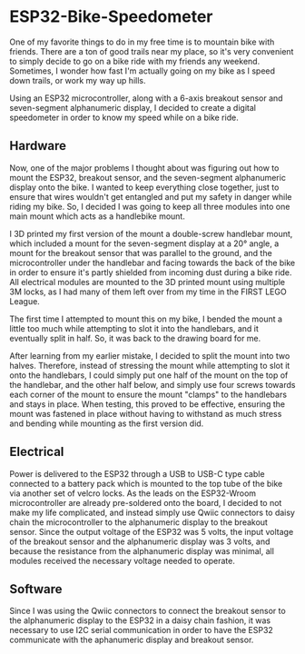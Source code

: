 # ESP32-Bike-Speedometer
One of my favorite things to do in my free time is to mountain bike with friends. There are a ton of good trails near my place, so it's very convenient to simply decide to go on a bike ride with my friends any weekend. Sometimes, I wonder how fast I'm actually going on my bike as I speed down trails, or work my way up hills. 

Using an ESP32 microcontroller, along with a 6-axis breakout sensor and seven-segment alphanumeric display, I decided to create a digital speedometer in order to know my speed while on a bike ride. 

## Hardware

Now, one of the major problems I thought about was figuring out how to mount the ESP32, breakout sensor, and the seven-segment alphanumeric display onto the bike. I wanted to keep everything close together, just to ensure that wires wouldn't get entangled and put my safety in danger while riding my bike. So, I decided I was going to keep all three modules into one main mount which acts as a handlebike mount. 

I 3D printed my first version of the mount a double-screw handlebar mount, which included a mount for the seven-segment display at a 20° angle, a mount for the breakout sensor that was parallel to the ground, and the microcontroller under the handlebar and facing towards the back of the bike in order to ensure it's partly shielded from incoming dust during a bike ride. All electrical modules are mounted to the 3D printed mount using multiple 3M locks, as I had many of them left over from my time in the FIRST LEGO League.

The first time I attempted to mount this on my bike, I bended the mount a little too much while attempting to slot it into the handlebars, and it eventually split in half. So, it was back to the drawing board for me. 

After learning from my earlier mistake, I decided to split the mount into two halves. Therefore, instead of stressing the mount while attempting to slot it onto the handlebars, I could simply put one half of the mount on the top of the handlebar, and the other half below, and simply use four screws towards each corner of the mount to ensure the mount "clamps" to the handlebars and stays in place. When testing, this proved to be effective, ensuring the mount was fastened in place without having to withstand as much stress and bending while mounting as the first version did.

## Electrical

Power is delivered to the ESP32 through a USB to USB-C type cable connected to a battery pack which is mounted to the top tube of the bike via another set of velcro locks. As the leads on the ESP32-Wroom microcontroller are already pre-soldered onto the board, I decided to not make my life complicated, and instead simply use Qwiic connectors to daisy chain the microcontroller to the alphanumeric display to the breakout sensor. Since the output voltage of the ESP32 was 5 volts, the input voltage of the breakout sensor and the alphanumeric display was 3 volts, and because the resistance from the alphanumeric display was minimal, all modules received the necessary voltage needed to operate.

## Software
Since I was using the Qwiic connectors to connect the breakout sensor to the alphanumeric display to the ESP32 in a daisy chain fashion, it was necessary to use I2C serial communication in order to have the ESP32 communicate with the aphanumeric display and breakout sensor. 

